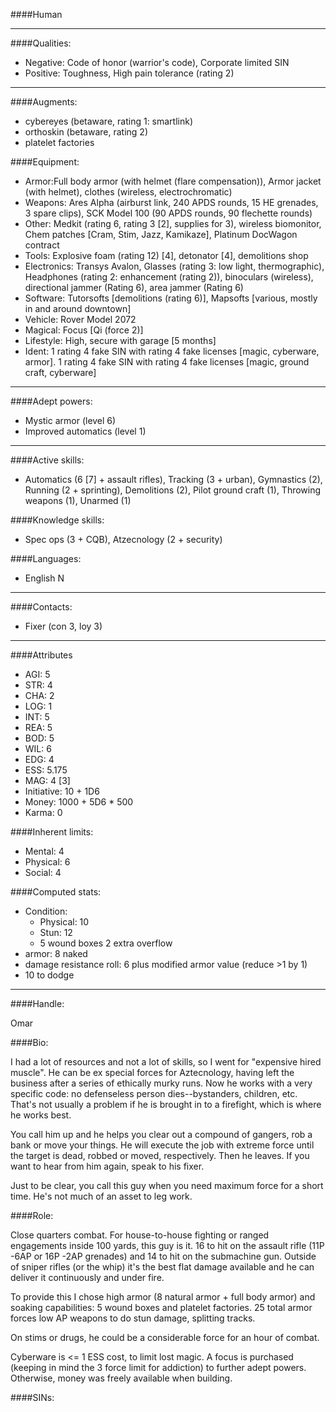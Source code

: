 ####Human
____
####Qualities:

- Negative: Code of honor (warrior's code), Corporate limited SIN
- Positive: Toughness, High pain tolerance (rating 2)

____
####Augments:

- cybereyes (betaware, rating 1: smartlink)
- orthoskin (betaware, rating 2)
- platelet factories

####Equipment:

- Armor:Full body armor (with helmet (flare compensation)), Armor jacket (with helmet), clothes (wireless, electrochromatic)
- Weapons: Ares Alpha (airburst link, 240 APDS rounds, 15 HE grenades, 3 spare clips), SCK Model 100 (90 APDS rounds, 90 flechette rounds)
- Other: Medkit (rating 6, rating 3 [2], supplies for 3), wireless biomonitor, Chem patches [Cram, Stim, Jazz, Kamikaze], Platinum DocWagon contract
- Tools: Explosive foam (rating 12) [4], detonator [4], demolitions shop
- Electronics: Transys Avalon, Glasses (rating 3: low light, thermographic), Headphones (rating 2: enhancement (rating 2)), binoculars (wireless), directional jammer (Rating 6), area jammer (Rating 6)
- Software: Tutorsofts [demolitions (rating 6)], Mapsofts [various, mostly in and around downtown]
- Vehicle: Rover Model 2072
- Magical: Focus [Qi (force 2)]
- Lifestyle: High, secure with garage [5 months]
- Ident: 1 rating 4 fake SIN with rating 4 fake licenses [magic, cyberware, armor]. 1 rating 4 fake SIN with rating 4 fake licenses [magic, ground craft, cyberware]

____
####Adept powers: 

- Mystic armor (level 6)
- Improved automatics (level 1)

____
####Active skills:

- Automatics (6 [7] + assault rifles), Tracking (3 + urban), Gymnastics (2), Running (2 + sprinting), Demolitions (2), Pilot ground craft (1), Throwing weapons (1), Unarmed (1)

####Knowledge skills:

- Spec ops (3 + CQB), Atzecnology (2 + security)

####Languages:

- English N

____
####Contacts:

- Fixer (con 3, loy 3)

____
####Attributes

- AGI: 5
- STR: 4
- CHA: 2
- LOG: 1
- INT: 5
- REA: 5
- BOD: 5
- WIL: 6
- EDG: 4
- ESS: 5.175
- MAG: 4 [3]
- Initiative: 10 + 1D6
- Money: 1000 + 5D6 * 500
- Karma: 0

####Inherent limits:

- Mental: 4
- Physical: 6
- Social: 4

####Computed stats:

- Condition:
	- Physical: 10
	- Stun: 12
	- 5 wound boxes
	2 extra overflow
- armor: 8 naked
- damage resistance roll: 6 plus modified armor value (reduce >1 by 1)
- 10 to dodge

____
####Handle:

Omar

####Bio:

I had a lot of resources and not a lot of skills, so I went for "expensive hired muscle". He can be ex special forces for Aztecnology, having left the business after a series of ethically murky runs. Now he works with a very specific code: no defenseless person dies--bystanders, children, etc. That's not usually a problem if he is brought in to a firefight, which is where he works best.

You call him up and he helps you clear out a compound of gangers, rob a bank or move your things. He will execute the job with extreme force until the target is dead, robbed or moved, respectively. Then he leaves. If you want to hear from him again, speak to his fixer.

Just to be clear, you call this guy when you need maximum force for a short time. He's not much of an asset to leg work. 

####Role:

Close quarters combat. For house-to-house fighting or ranged engagements inside 100 yards, this guy is it. 16 to hit on the assault rifle (11P -6AP or 16P -2AP grenades) and 14 to hit on the submachine gun. Outside of sniper rifles (or the whip) it's the best flat damage available and he can deliver it continuously and under fire.

To provide this I chose high armor (8 natural armor + full body armor) and soaking capabilities: 5 wound boxes and platelet factories. 25 total armor forces low AP weapons to do stun damage, splitting tracks. 

On stims or drugs, he could be a considerable force for an hour of combat.

Cyberware is <= 1 ESS cost, to limit lost magic. A focus is purchased (keeping in mind the 3 force limit for addiction) to further adept powers. Otherwise, money was freely available when building.   

####SINs:
